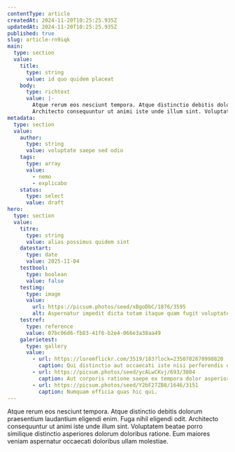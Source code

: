 ```yaml
---
contentType: article
createdAt: 2024-11-20T10:25:25.935Z
updatedAt: 2024-11-20T10:25:25.935Z
published: true
slug: article-rn9iqk
main:
  type: section
  value:
    title:
      type: string
      value: id quo quidem placeat
    body:
      type: richtext
      value: |-
        Atque rerum eos nesciunt tempora. Atque distinctio debitis dolorum praesentium laudantium eligendi enim. Fuga nihil eligendi odit.
        Architecto consequuntur ut animi iste unde illum sint. Voluptatem beatae porro similique distinctio asperiores dolorum doloribus ratione. Eum maiores veniam aspernatur occaecati doloribus ullam molestiae.
metadata:
  type: section
  value:
    author:
      type: string
      value: voluptate saepe sed odio
    tags:
      type: array
      value:
        - nemo
        - explicabo
    status:
      type: select
      value: draft
hero:
  type: section
  value:
    titre:
      type: string
      value: alias possimus quidem sint
    datestart:
      type: date
      value: 2025-11-04
    testbool:
      type: boolean
      value: false
    testimg:
      type: image
      value:
        url: https://picsum.photos/seed/xBgoDbC/1876/3595
        alt: Aspernatur impedit dicta totam itaque quam fugit voluptatem saepe.
    testref:
      type: reference
      value: 07bc06d6-fb83-41f6-b2e4-066e3a38aa49
    galerietest:
      type: gallery
      value:
        - url: https://loremflickr.com/3519/183?lock=2350782878998820
          caption: Qui distinctio aut occaecati iste nisi perferendis odit aspernatur eligendi.
        - url: https://picsum.photos/seed/ycALwCKvj/693/3804
          caption: Aut corporis ratione saepe ex tempora dolor asperiores vel numquam.
        - url: https://picsum.photos/seed/Y2bF27ZB8/1646/3151
          caption: Numquam officia quas hic qui.
---
```


Atque rerum eos nesciunt tempora. Atque distinctio debitis dolorum praesentium laudantium eligendi enim. Fuga nihil eligendi odit.
Architecto consequuntur ut animi iste unde illum sint. Voluptatem beatae porro similique distinctio asperiores dolorum doloribus ratione. Eum maiores veniam aspernatur occaecati doloribus ullam molestiae.